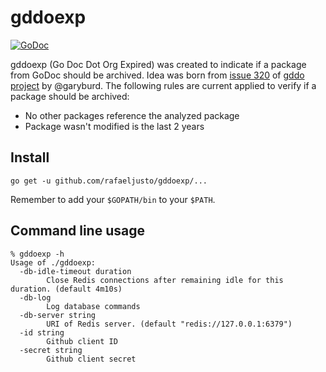 # gddoexp

[![GoDoc](https://godoc.org/github.com/rafaeljusto/gddoexp?status.svg)](https://godoc.org/github.com/rafaeljusto/gddoexp)

gddoexp (Go Doc Dot Org Expired) was created to indicate if a package from GoDoc
should be archived. Idea was born from [issue
320](https://github.com/golang/gddo/issues/320) of [gddo
project](https://github.com/golang/gddo) by @garyburd. The following rules are
current applied to verify if a package should be archived:

* No other packages reference the analyzed package
* Package wasn't modified is the last 2 years

## Install

```
go get -u github.com/rafaeljusto/gddoexp/...
```

Remember to add your `$GOPATH/bin` to your `$PATH`.

## Command line usage

```
% gddoexp -h
Usage of ./gddoexp:
  -db-idle-timeout duration
    	Close Redis connections after remaining idle for this duration. (default 4m10s)
  -db-log
    	Log database commands
  -db-server string
    	URI of Redis server. (default "redis://127.0.0.1:6379")
  -id string
    	Github client ID
  -secret string
    	Github client secret
```
